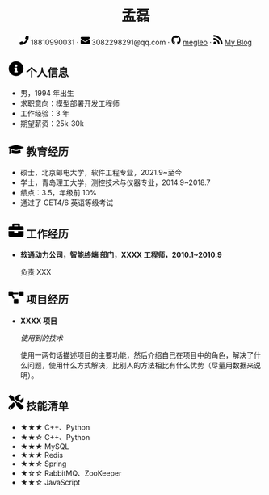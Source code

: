  <center>
     <h1>孟磊</h1>
     <div>
         <span>
             <img src="assets/phone-solid.svg" width="18px">
             18810990031
         </span>
         ·
         <span>
             <img src="assets/envelope-solid.svg" width="18px">
             3082298291@qq.com
         </span>
         ·
         <span>
             <img src="assets/github-brands.svg" width="18px">
             <a href="https://github.com/megleo">megleo</a>
         </span>
         ·
         <span>
             <img src="assets/rss-solid.svg" width="18px">
             <a href="https://megleo.github.io/NoteBook">My Blog</a>
         </span>    
     </div>
 </center>


 ## <img src="assets/info-circle-solid.svg" width="30px"> 个人信息 

 - 男，1994 年出生
 - 求职意向：模型部署开发工程师
 - 工作经验：3 年
 - 期望薪资：25k-30k

## <img src="assets/graduation-cap-solid.svg" width="30px"> 教育经历

- 硕士，北京邮电大学，软件工程专业，2021.9~至今
- 学士，青岛理工大学，测控技术与仪器专业，2014.9~2018.7
- 绩点：3.5，年级前 10%
- 通过了 CET4/6 英语等级考试

## <img src="assets/briefcase-solid.svg" width="30px"> 工作经历

- **软通动力公司，智能终端 部门，XXXX 工程师，2010.1~2010.9**

   负责 XXX

## <img src="assets/project-diagram-solid.svg" width="30px"> 项目经历

- **XXXX 项目**

  *使用到的技术*

  使用一两句话描述项目的主要功能，然后介绍自己在项目中的角色，解决了什么问题，使用什么方式解决，比别人的方法相比有什么优势（尽量用数据来说明）。

## <img src="assets/tools-solid.svg" width="30px"> 技能清单

- ★★★ C++、Python
- ★★☆ C++、Python
- ★★★ MySQL
- ★★★ Redis
- ★★☆ Spring
- ★☆☆ RabbitMQ、ZooKeeper
- ★★☆ JavaScript